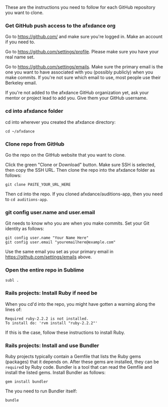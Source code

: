 These are the instructions you need to follow for each GitHub repository you want to clone.


### Get GitHub push access to the afxdance org

Go to https://github.com/ and make sure you're logged in. Make an account if you need to.

Go to https://github.com/settings/profile. Please make sure you have your real name set.

Go to https://github.com/settings/emails. Make sure the primary email is the one you want to have associated with you (possibly publicly) when you make commits. If you're not sure which email to use, most people use their Berkeley email.

If you're not added to the afxdance GitHub organization yet, ask your mentor or project lead to add you. Give them your GitHub username.


### cd into afxdance folder

cd into wherever you created the afxdance directory:

```shell
cd ~/afxdance
```


### Clone repo from GitHub

Go the repo on the GitHub website that you want to clone.

Click the green "Clone or Download" button. Make sure SSH is selected, then copy the SSH URL. Then clone the repo into the afxdance folder as follows:

```shell
git clone PASTE_YOUR_URL_HERE
```

Then cd into the repo. If you cloned afxdance/auditions-app, then you need to `cd auditions-app`.


### git config user.name and user.email

Git needs to know who you are when you make commits. Set your Git identity as follows:

```shell
git config user.name "Your Name Here"
git config user.email "youremailhere@example.com"
```

Use the same email you set as your primary email in https://github.com/settings/emails above.


### Open the entire repo in Sublime

```shell
subl .
```


### Rails projects: Install Ruby if need be

When you cd'd into the repo, you might have gotten a warning along the lines of:

```
Required ruby-2.2.2 is not installed.
To install do: 'rvm install "ruby-2.2.2"'
```

If this is the case, follow these instructions to install Ruby.


### Rails projects: Install and use Bundler

Ruby projects typically contain a Gemfile that lists the Ruby gems (packages) that it depends on. After these gems are installed, they can be `require`d by Ruby code. Bundler is a tool that can read the Gemfile and install the listed gems. Install Bundler as follows:

```shell
gem install bundler
```

The you need to run Bundler itself:

```shell
bundle
```

